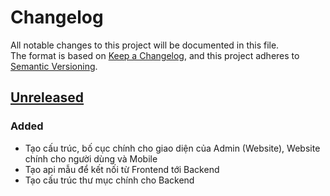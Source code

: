 # Changelog

All notable changes to this project will be documented in this file. <br>
The format is based on [Keep a Changelog](https://keepachangelog.com/en/1.1.0/),
and this project adheres to [Semantic Versioning](https://semver.org/spec/v2.0.0.html).

## [Unreleased]

### Added
- Tạo cấu trúc, bố cục chính cho giao diện của Admin (Website), Website chính cho người dùng và Mobile
- Tạo api mẫu để kết nối từ Frontend tới Backend
- Tạo cấu trúc thư mục chính cho Backend

[unreleased]: https://github.com/LoDtus/meal-loop/commits/master